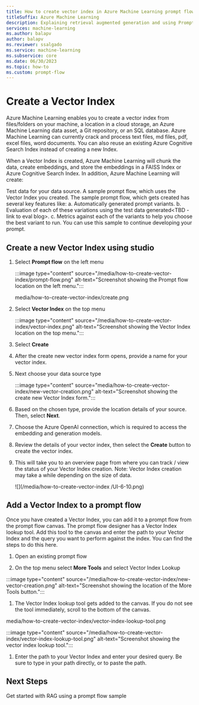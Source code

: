 ```yaml
---
title: How to create vector index in Azure Machine Learning prompt flow (preview)
titleSuffix: Azure Machine Learning
description: Explaining retrieval augmented generation and using Prompt Flow models for business use cases
services: machine-learning
ms.author: balapv
author: balapv
ms.reviewer: ssalgado
ms.service: machine-learning
ms.subservice: core
ms.date: 06/30/2023
ms.topic: how-to
ms.custom: prompt-flow
---
```


# Create a Vector Index 

Azure Machine Learning enables you to create a vector index from files/folders on your machine, a location in a cloud storage, an Azure Machine Learning data asset, a Git repository, or an SQL database. Azure Machine Learning can currently crack and process text files, md files, pdf, excel files, word documents. You can also reuse an existing Azure Cognitive Search Index instead of creating a new Index.

When a Vector Index is created, Azure Machine Learning will chunk the data, create embeddings, and store the embeddings in a FAISS Index or Azure Cognitive Search Index. In addition, Azure Machine Learning will create:

Test data for your data source.
A sample prompt flow, which uses the Vector Index you created. The sample prompt flow, which gets created has several key features like: a. Automatically generated prompt variants. b. Evaluation of each of these variations using the test data generated<TBD - link to eval blog>. c. Metrics against each of the variants to help you choose the best variant to run. You can use this sample to continue developing your prompt. 

## Create a new Vector Index using studio

1.  Select **Prompt flow** on the left menu

     :::image type="content" source="/media/how-to-create-vector-index/prompt-flow.png" alt-text="Screenshot showing the Prompt flow location on the left menu.":::

     media/how-to-create-vector-index/create.png

1.  Select **Vector Index** on the top menu

    :::image type="content" source="/media/how-to-create-vector-index/vector-index.png" alt-text="Screenshot showing the Vector Index location on the top menu.":::



1.  Select **Create**

1.  After the create new vector index form opens, provide a name for your vector index.

1.  Next choose your data source type

    :::image type="content" source="media/how-to-create-vector-index/new-vector-creation.png" alt-text="Screenshot showing the create new Vector Index form.":::

1.  Based on the chosen type, provide the location details of your
    source. Then, select **Next**.

1.  Choose the Azure OpenAI connection, which is required to access the
    embedding and generation models.

1.  Review the details of your vector index, then select the **Create** button to create the vector index.

1. This will take you to an overview page from where you can track
    / view the status of your Vector Index creation. Note: Vector
    Index creation may take a while depending on the size of data.

    ![](/media/how-to-create-vector-index
    /UI-6-10.png)

## Add a Vector Index to a prompt flow

Once you have created a Vector Index, you can add it to a prompt flow from the prompt flow canvas. The prompt flow designer has a Vector Index lookup tool. Add this tool to the canvas and enter the path to your Vector Index and the query you want to perform against the index. You can find the steps to do this here.


1. Open an existing prompt flow

1. On the top menu select **More Tools** and select Vector Index Lookup

:::image type="content" source="/media/how-to-create-vector-index/new-vector-creation.png" alt-text="Screenshot showing the location of the More Tools button.":::

1. The Vector Index lookup tool gets added to the canvas. If you do not see the tool immediately, scroll to the bottom of the canvas.

media/how-to-create-vector-index/vector-index-lookup-tool.png

:::image type="content" source="/media/how-to-create-vector-index/vector-index-lookup-tool.png" alt-text="Screenshot showing the vector index lookup tool.":::

1. Enter the path to your Vector Index and enter your desired query. Be sure to type in your path directly, or to paste the path.

## Next Steps

Get started with RAG using a prompt flow sample